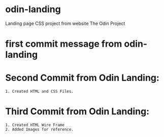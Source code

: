 # odin-landing

Landing page CSS project from website The Odin Project

# first commit message from odin-landing

# Second Commit from Odin Landing:

    1. Created HTML and CSS Files.

# Third Commit from Odin Landing:

    1. Created HTML Wire Frame
    2. Added Images for reference.
